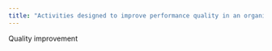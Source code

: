 ```yaml
---
title: "Activities designed to improve performance quality in an organization in a systematic and sustainable way"
---
```

Quality improvement

